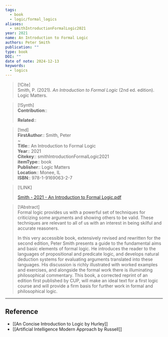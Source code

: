 ```yaml
---
tags:
  - book
  - logic/formal_logics
aliases:
  - smithIntroductionFormalLogic2021
year: 2021
name: An Introduction to Formal Logic
authors: Peter Smith
publication: ""
type: book
DOI: ""
date of note: 2024-12-13
keywords:
  - logics
---
```


> [!Cite]  
> Smith, P. (2021). _An Introduction to Formal Logic_ (2nd ed. edition). Logic Matters.

>[!Synth]  
>**Contribution**::  
>  
>**Related**::   
>  
  
>[!md]  
> **FirstAuthor**:: Smith, Peter  
~  
> **Title**:: An Introduction to Formal Logic  
> **Year**:: 2021  
> **Citekey**:: smithIntroductionFormalLogic2021  
> **itemType**:: book  
> **Publisher**:: Logic Matters  
> **Location**:: Monee, IL  
> **ISBN**:: 978-1-9169063-2-7  

> [!LINK]  
> 
> [Smith - 2021 - An Introduction to Formal Logic.pdf](file:///home/lukexie/Documents/Papers/storage/YBCS7LSP/Smith%20-%202021%20-%20An%20Introduction%20to%20Formal%20Logic.pdf) 
>  

> [!Abstract]  
> Formal logic provides us with a powerful set of techniques for criticizing some arguments and showing others to be valid. These techniques are relevant to all of us with an interest in being skilful and accurate reasoners.
>
> In this very accessible book, extensively revised and rewritten for the second edition, Peter Smith presents a guide to the fundamental aims and basic elements of formal logic. He introduces the reader to the languages of propositional and predicate logic, and develops natural deduction systems for evaluating arguments translated into these languages. His discussion is richly illustrated with worked examples and exercises, and alongside the formal work there is illuminating philosophical commentary. This book, a corrected reprint of an edition first published by CUP, will make an ideal text for a first logic course and will provide a firm basis for further work in formal and philosophical logic.  
>

-----
## Reference
  
- [[An Concise Introduction to Logic by Hurley]]
- [[Artificial Intelligence Modern Approach by Russell]]